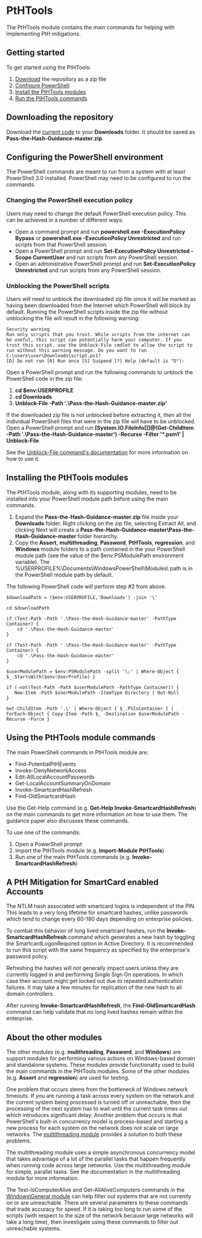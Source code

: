 # PtHTools

The PtHTools module contains the main commands for helping with implementing PtH mitigations.

## Getting started

To get started using the PtHTools:

1. [Download](#downloading-the-repository) the repository as a zip file 
1. [Configure PowerShell](#configuring-the-powershell-environment) 
1. [Install the PtHTools modules](#installing-the-pthtools-modules) 
1. [Run the PtHTools commands](#using-the-pthtools-module-commands) 

## Downloading the repository

Download the [current code](https://github.com/iadgov/Pass-the-Hash-Guidance/archive/master.zip) to your **Downloads** folder. It should be saved as **Pass-the-Hash-Guidance-master.zip**.
 
## Configuring the PowerShell environment
The PowerShell commands are meant to run from a system with at least PowerShell 3.0 installed. PowerShell may need to be configured to run the commands.

### Changing the PowerShell execution policy

Users may need to change the default PowerShell execution policy. This can be achieved in a number of different ways:

* Open a command prompt and run **powershell.exe -ExecutionPolicy Bypass** or **powershell.exe -ExecutionPolicy Unrestricted** and run scripts from that PowerShell session. 
* Open a PowerShell prompt and run **Set-ExecutionPolicy Unrestricted -Scope CurrentUser** and run scripts from any PowerShell session. 
* Open an administrative PowerShell prompt and run **Set-ExecutionPolicy Unrestricted** and run scripts from any PowerShell session. 

### Unblocking the PowerShell scripts
Users will need to unblock the downloaded zip file since it will be marked as having been downloaded from the Internet which PowerShell will block by default. Running the PowerShell scripts inside the zip file without unblocking the file will result in the following warning:

```
Security warning
Run only scripts that you trust. While scripts from the internet can be useful, this script can potentially harm your computer. If you trust this script, use the Unblock-File cmdlet to allow the script to run without this warning message. Do you want to run C:\users\user\Downloads\script.ps1?
[D] Do not run [R] Run once [S] Suspend [?] Help (default is "D"):
```

Open a PowerShell prompt and run the following commands to unblock the PowerShell code in the zip file:

1. **cd $env:USERPROFILE** 
1. **cd Downloads** 
1. **Unblock-File -Path '.\Pass-the-Hash-Guidance-master.zip'** 

If the downloaded zip file is not unblocked before extracting it, then all the individual PowerShell files that were in the zip file will have to be unblocked. Open a PowerShell prompt and run **[System.IO.FileInfo[]]@(Get-ChildItem -Path '.\Pass-the-Hash-Guidance-master') -Recurse -Filter '\*.psm1' | Unblock-File**

See the [Unblock-File command's documentation](https://technet.microsoft.com/en-us/library/hh849924.aspx) for more information on how to use it.

## Installing the PtHTools modules
The PtHTools module, along with its supporting modules, need to be installed into your PowerShell module path before using the main commands.

1. Expand the **Pass-the-Hash-Guidance-master.zip** file inside your **Downloads** folder. Right clicking on the zip file, selecting Extract All, and clicking Next will create a **Pass-the-Hash-Guidance-master\Pass-the-Hash-Guidance-master** folder hierarchy. 
1. Copy the **Assert**, **multithreading**, **Password**, **PtHTools**, **regression**, and **Windows** module folders to a path contained in the your PowerShell module path (see the value of the $env:PSModulePath environment variable). The %USERPROFILE%\Documents\WindowsPowerShell\Modules\ path is in the PowerShell module path by default. 

The following PowerShell code will perform step #2 from above.

```
$downloadPath = ($env:USERPROFILE,'Downloads') -join '\'

cd $downloadPath

if (Test-Path -Path '.\Pass-the-Hash-Guidance-master' -PathType Container) {
    cd '.\Pass-the-Hash-Guidance-master'
}

if (Test-Path -Path '.\Pass-the-Hash-Guidance-master' -PathType Container) {
    cd '.\Pass-the-Hash-Guidance-master'
}

$userModulePath = $env:PSModulePath -split '\;' | Where-Object { $_.StartsWith($env:UserProfile) }

if (-not(Test-Path -Path $userModulePath -PathType Container)) {
   New-Item -Path $userModulePath -ItemType Directory | Out-Null
}

Get-ChildItem -Path '.\' | Where-Object { $_.PSIsContainer } | ForEach-Object { Copy-Item -Path $_ -Destination $userModulePath -Recurse -Force }
```

## Using the PtHTools module commands
The main PowerShell commands in PtHTools module are:

* Find-PotentialPtHEvents 
* Invoke-DenyNetworkAccess 
* Edit-AllLocalAccountPasswords 
* Get-LocalAccountSummaryOnDomain 
* Invoke-SmartcardHashRefresh 
* Find-OldSmartcardHash 

Use the Get-Help command (e.g. **Get-Help Invoke-SmartcardHashRefresh**) on the main commands to get more information on how to use them. The guidance paper also discusses these commands.

To use one of the commands:

1. Open a PowerShell prompt 
1. Import the PtHTools module (e.g. **Import-Module PtHTools**) 
1. Run one of the main PtHTools commands (e.g. **Invoke-SmartcardHashRefresh**) 

## A PtH Mitigation for SmartCard enabled Accounts 
The NTLM hash associated with smartcard logins is independent of the PIN. This leads to a very long lifetime for smartcard hashes, unlike passwords which tend to change every 60-180 days depending on enterprise policies. 

To combat this behavior of long lived smartcard hashes, run the **Invoke-SmartcardHashRefresh** command which generates a new hash by toggling the SmartcardLogonRequired option in Active Directory. It is recommended to run this script with the same frequency as specified by the enterprise's password policy. 

Refreshing the hashes will not generally impact users unless they are currently logged in and performing Single Sign On operations. In which case their account might get locked out due to repeated authentication failures. It may take a few minutes for replication of the new hash to all domain controllers. 

After running **Invoke-SmartcardHashRefresh**, the **Find-OldSmartcardHash** command can help validate that no long lived hashes remain within the enterprise.

## About the other modules
The other modules (e.g. **mulithreading**, **Password**, and **Windows**) are support modules for performing various actions on Windows-based domain and standalone systems. These modules provide functionality used to build the main commands in the PtHTools modules. Some of the other modules (e.g. **Assert** and **regression**) are used for testing.

One problem that occurs stems from the bottleneck of Windows network timeouts. If you are running a task across every system on the network and the current system being processed is turned off or unreachable, then the processing of the next system has to wait until the current task times out which introduces significant delay. Another problem that occurs is that PowerShell's built-in concurrency model is process-based and starting a new process for each system on the network does not scale on large networks. The [multithreading module](./../multithreading/) provides a solution to both these problems.

The multithreading module uses a simple asynchronous concurrency model that takes advantage of a lot of the parallel tasks that happen frequently when running code across large networks. Use the multithreading module for simple, parallel tasks. See the documentation in the multithreading module for more information.

The Test-IsComputerAlive and Get-AllAliveComputers commands in the [Windows\General module](./../Windows/General/General.psm1) can help filter out systems that are not currently on or are unreachable. There are several parameters to these commands that trade accuracy for speed. If it is taking too long to run some of the scripts (with respect to the size of the network because large networks will take a long time), then investigate using these commands to filter out unreachable systems.
